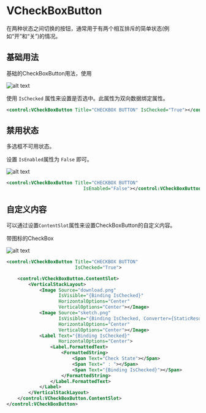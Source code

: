 
# VCheckBoxButton

在两种状态之间切换的按钮，通常用于有两个相互排斥的简单状态(例如“开”和“关”)的情况。

## 基础用法


基础的CheckBoxButton用法，使用

![alt text](assets/recording-21.gif)



使用 `IsChecked` 属性来设置是否选中。此属性为双向数据绑定属性。


```xml
<control:VCheckBoxButton Title="CHECKBOX BUTTON" IsChecked="True"></control:VCheckBoxButton>
```

## 禁用状态


多选框不可用状态。

设置 `IsEnabled`属性为 `False` 即可。

![alt text](assets/image-84.png)


```xml
<control:VCheckBoxButton Title="CHECKBOX BUTTON"
                            IsEnabled="False"></control:VCheckBoxButton>
```




## 自定义内容

可以通过设置`ContentSlot`属性来设置CheckBoxButton的自定义内容。

带图标的CheckBox

![alt text](assets/recording-22.gif)


```xml
<control:VCheckBoxButton Title="CHECKBOX BUTTON"
                         IsChecked="True">

    <control:VCheckBoxButton.ContentSlot>
        <VerticalStackLayout>
            <Image Source="download.png"
                   IsVisible="{Binding IsChecked}"
                   HorizontalOptions="Center"
                   VerticalOptions="Center"></Image>
            <Image Source="sketch.png"
                   IsVisible="{Binding IsChecked, Converter={StaticResource InvertedBoolConverter}}"
                   HorizontalOptions="Center"
                   VerticalOptions="Center"></Image>
            <Label Text="{Binding IsChecked}"
                   HorizontalOptions="Center">
                <Label.FormattedText>
                    <FormattedString>
                        <Span Text="Check State"></Span>
                        <Span Text=" : "></Span>
                        <Span Text="{Binding IsChecked}"></Span>
                    </FormattedString>
                </Label.FormattedText>
            </Label>
        </VerticalStackLayout>
    </control:VCheckBoxButton.ContentSlot>
</control:VCheckBoxButton>
```
